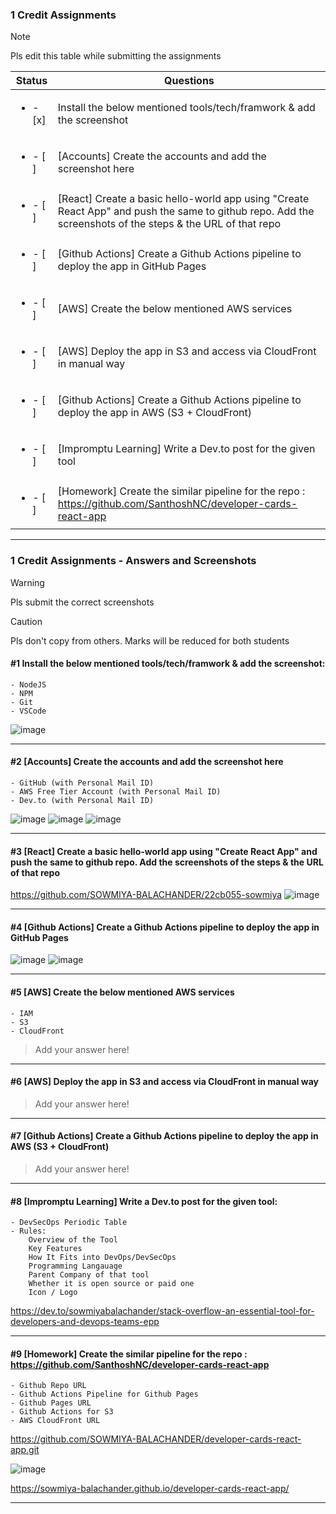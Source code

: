 ### 1 Credit Assignments

> [!NOTE]
> Pls edit this table while submitting the assignments

| Status         | Questions     | 
|----------------|---------------|
| <ul><li>- [x] </li></ul> | Install the below mentioned tools/tech/framwork & add the screenshot |
| <ul><li>- [ ] </li></ul> | [Accounts] Create the accounts and add the screenshot here |
| <ul><li>- [ ] </li></ul> | [React] Create a basic hello-world app using "Create React App" and push the same to github repo. Add the screenshots of the steps & the URL of that repo |
| <ul><li>- [ ] </li></ul> | [Github Actions] Create a Github Actions pipeline to deploy the app in GitHub Pages |
| <ul><li>- [ ] </li></ul> | [AWS] Create the below mentioned AWS services |
| <ul><li>- [ ] </li></ul> | [AWS] Deploy the app in S3 and access via CloudFront in manual way  |
| <ul><li>- [ ] </li></ul> | [Github Actions] Create a Github Actions pipeline to deploy the app in AWS (S3 + CloudFront)  |
| <ul><li>- [ ] </li></ul> | [Impromptu Learning] Write a Dev.to post for the given tool  |
| <ul><li>- [ ] </li></ul> | [Homework] Create the similar pipeline for the repo : https://github.com/SanthoshNC/developer-cards-react-app  |

***

### 1 Credit Assignments - Answers and Screenshots

> [!WARNING]
> Pls submit the correct screenshots

> [!CAUTION]
> Pls don't copy from others. Marks will be reduced for both students

#### #1 Install the below mentioned tools/tech/framwork & add the screenshot:
	- NodeJS 
	- NPM 
	- Git
	- VSCode
![image](https://github.com/user-attachments/assets/999a63ad-3ba0-4518-979e-19d4578d251b)

***

#### #2 [Accounts] Create the accounts and add the screenshot here
	- GitHub (with Personal Mail ID)
	- AWS Free Tier Account (with Personal Mail ID)
	- Dev.to (with Personal Mail ID)
![image](https://github.com/user-attachments/assets/c76b07ff-53a1-4cd3-a8cb-7c52510b9d22)
![image](https://github.com/user-attachments/assets/40b0c027-312a-4e84-b960-d744b38d3b15)
![image](https://github.com/user-attachments/assets/e89e777f-7de5-41ad-9e9d-8db446b98f3a)

***

#### #3 [React] Create a basic hello-world app using "Create React App" and push the same to github repo. Add the screenshots of the steps & the URL of that repo
https://github.com/SOWMIYA-BALACHANDER/22cb055-sowmiya
![image](https://github.com/user-attachments/assets/eed71db6-8e9c-4893-9490-85f49952afd9)

***

#### #4 [Github Actions] Create a Github Actions pipeline to deploy the app in GitHub Pages
![image](https://github.com/user-attachments/assets/0a760c36-45fe-4e3c-8864-d16d2d0b0b9b)
![image](https://github.com/user-attachments/assets/eaa27028-24dd-478e-a2a1-a4c8dbac0df0)

***

#### #5 [AWS] Create the below mentioned AWS services
	- IAM
	- S3
	- CloudFront
> Add your answer here!

***

#### #6 [AWS] Deploy the app in S3 and access via CloudFront in manual way
> Add your answer here!

***

#### #7 [Github Actions] Create a Github Actions pipeline to deploy the app in AWS (S3 + CloudFront)
> Add your answer here!

***

#### #8 [Impromptu Learning] Write a Dev.to post for the given tool:
	- DevSecOps Periodic Table
	- Rules:
		Overview of the Tool
		Key Features
		How It Fits into DevOps/DevSecOps
		Programming Langauage
		Parent Company of that tool
		Whether it is open source or paid one
		Icon / Logo
https://dev.to/sowmiyabalachander/stack-overflow-an-essential-tool-for-developers-and-devops-teams-epp

***

#### #9 [Homework] Create the similar pipeline for the repo : https://github.com/SanthoshNC/developer-cards-react-app
	- Github Repo URL
	- Github Actions Pipeline for Github Pages
	- Github Pages URL
 	- Github Actions for S3
 	- AWS CloudFront URL
  
https://github.com/SOWMIYA-BALACHANDER/developer-cards-react-app.git

![image](https://github.com/user-attachments/assets/e23957ee-6add-47d1-815b-637849a7988d)

https://sowmiya-balachander.github.io/developer-cards-react-app/


***
